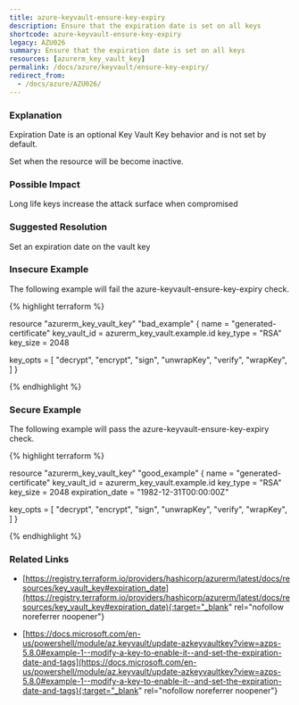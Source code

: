 ```yaml
---
title: azure-keyvault-ensure-key-expiry
description: Ensure that the expiration date is set on all keys
shortcode: azure-keyvault-ensure-key-expiry
legacy: AZU026
summary: Ensure that the expiration date is set on all keys 
resources: [azurerm_key_vault_key] 
permalink: /docs/azure/keyvault/ensure-key-expiry/
redirect_from: 
  - /docs/azure/AZU026/
---
```


### Explanation


Expiration Date is an optional Key Vault Key behavior and is not set by default.

Set when the resource will be become inactive.


### Possible Impact
Long life keys increase the attack surface when compromised

### Suggested Resolution
Set an expiration date on the vault key


### Insecure Example

The following example will fail the azure-keyvault-ensure-key-expiry check.

{% highlight terraform %}

resource "azurerm_key_vault_key" "bad_example" {
  name         = "generated-certificate"
  key_vault_id = azurerm_key_vault.example.id
  key_type     = "RSA"
  key_size     = 2048

  key_opts = [
    "decrypt",
    "encrypt",
    "sign",
    "unwrapKey",
    "verify",
    "wrapKey",
  ]
}

{% endhighlight %}



### Secure Example

The following example will pass the azure-keyvault-ensure-key-expiry check.

{% highlight terraform %}

resource "azurerm_key_vault_key" "good_example" {
  name         = "generated-certificate"
  key_vault_id = azurerm_key_vault.example.id
  key_type     = "RSA"
  key_size     = 2048
  expiration_date = "1982-12-31T00:00:00Z"

  key_opts = [
    "decrypt",
    "encrypt",
    "sign",
    "unwrapKey",
    "verify",
    "wrapKey",
  ]
}

{% endhighlight %}



### Related Links


- [https://registry.terraform.io/providers/hashicorp/azurerm/latest/docs/resources/key_vault_key#expiration_date](https://registry.terraform.io/providers/hashicorp/azurerm/latest/docs/resources/key_vault_key#expiration_date){:target="_blank" rel="nofollow noreferrer noopener"}

- [https://docs.microsoft.com/en-us/powershell/module/az.keyvault/update-azkeyvaultkey?view=azps-5.8.0#example-1--modify-a-key-to-enable-it--and-set-the-expiration-date-and-tags](https://docs.microsoft.com/en-us/powershell/module/az.keyvault/update-azkeyvaultkey?view=azps-5.8.0#example-1--modify-a-key-to-enable-it--and-set-the-expiration-date-and-tags){:target="_blank" rel="nofollow noreferrer noopener"}


